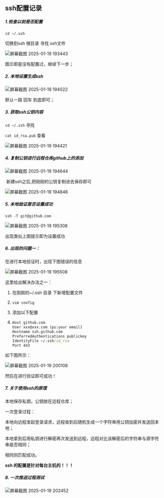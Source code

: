 ## ssh配置记录

##### 1.检查以前是否配置

`cd ~/.ssh`  

切换到ssh 根目录 寻找 ssh文件

![屏幕截图 2025-01-19 193443](https://gitee.com/jak-ma/graph-s/raw/master/imgs/20250120130921047.png)

图示即是没有配置过，继续下一步；

##### 2. 本地设置生成ssh

![屏幕截图 2025-01-19 194022](https://gitee.com/jak-ma/graph-s/raw/master/imgs/20250120132012465.png)

默认一路 回车 到底即可；

##### 3. 获取ssh公钥内容

`cd ~/.ssh`            寻找

`cat id_rsa.pub`  查看

![屏幕截图 2025-01-19 194421](https://gitee.com/jak-ma/graph-s/raw/master/imgs/20250120132041789.png)

##### 4. 复制公钥进行远程仓库github上的添加

![屏幕截图 2025-01-19 194644](https://gitee.com/jak-ma/graph-s/raw/master/imgs/20250120133054602.png)

​	新建ssh之后,把刚刚的公钥复制进去保存即可

![屏幕截图 2025-01-19 194846](https://gitee.com/jak-ma/graph-s/raw/master/imgs/20250120133106851.png)

##### 5. 本地验证是否设置成功

`ssh -T git@github.com`

![屏幕截图 2025-01-19 195308](https://gitee.com/jak-ma/graph-s/raw/master/imgs/20250120133120513.png)

出现类似上图提示即为设置成功

##### 6. 出现的问题一：

在进行本地验证时，出现下图错误的信息

![屏幕截图 2025-01-19 195508](https://gitee.com/jak-ma/graph-s/raw/master/imgs/20250120133132024.png)

这里给出解决办法之一：

1. 在刚刚的~/.ssh 目录 下新增配置文件

2. `vim config`

3. 添加以下配置

4. ```bat
   Host github.com
   User xxx@xxx.com (ps:your email)
   Hostname ssh.github.com
   PreferredAuthentications publickey
   IdentityFile ~/.ssh/id_rsa
   Port 443
   ```

如下图所示：

![屏幕截图 2025-01-19 200108](https://gitee.com/jak-ma/graph-s/raw/master/imgs/20250120133205193.png)

然后在进行验证即可成功！

##### 7. 关于使用ssh的原理

本地保存私钥，公钥放在远程仓库；

一次登录过程：

本地向远程发起登录请求，远程收到后随机生成一个字符串用公钥加密并发送回本地；

本地拿到后用私钥进行解密再次发送到远程，远程对比该解密后的字符串与源字符串是否相同；

相同则匹配成功。

**ssh 的配置是针对每台主机的！！！**

##### 8. 一次推送过程测试

![屏幕截图 2025-01-19 202452](https://gitee.com/jak-ma/graph-s/raw/master/imgs/20250120133222902.png)

​	